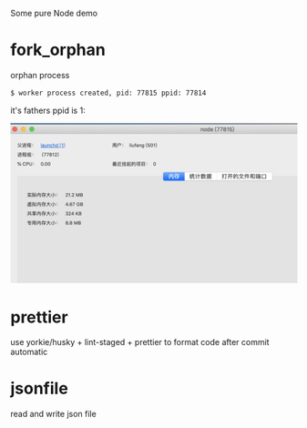 Some pure Node demo
# fork_orphan 

orphan process

``` bash
$ worker process created, pid: 77815 ppid: 77814
```

it's fathers ppid is 1:

<img src="https://raw.githubusercontent.com/brizer/graph-bed/master/img/20190629153028.png"/>

# prettier

use yorkie/husky + lint-staged + prettier to format code after commit automatic

# jsonfile

read and write json file